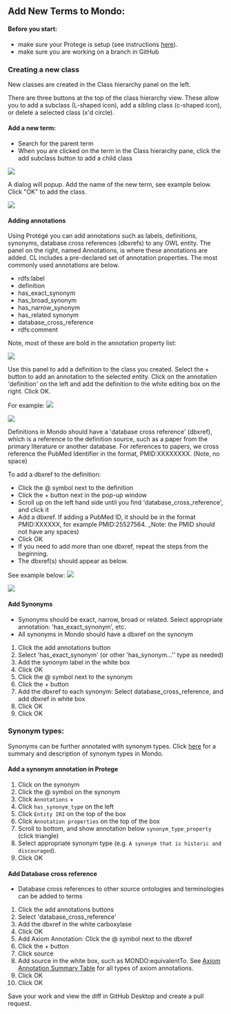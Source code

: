 ## Add New Terms to Mondo: 

#### Before you start:
- make sure your Protege is setup (see instructions [here](https://mondo.readthedocs.io/en/latest/editors-guide/a-protege-setup/)).
-   make sure you are working on a branch in GitHub

### Creating a new class

New classes are created in the Class hierarchy panel on the left.

There are three buttons at the top of the class hierarchy view. These allow you to add a subclass (L-shaped icon), add a sibling class (c-shaped icon), or delete a selected class (x'd circle).

#### Add a new term:

-   Search for the parent term 
-   When you are clicked on the term in the Class hierarchy pane, click the add subclass button to add a child class

![](https://lh6.googleusercontent.com/8Yx82gFh0zvlnoXVnkGerib50qgHcy2V4yYczwL5MRxiJ_XatFkLBAKjJiX9ZyDbyjhDhKx6i1g65o8YvlhABB_Z86mdj1yORgUqImocZm9Y6-sipAisTWhWbHEatGHYGXKEBKI8)

A dialog will popup. Add the name of the new term, see example below. Click "OK" to add the class.

![](https://lh3.googleusercontent.com/gMbBBAo_zVdGvXDUBJmMTTZ-bXWCNImi2fcG9CD0d4TBVg5Sx8r4hHr1AAObc6wIM6asK3EIpvlvrVaBkA-y2RGvzuZV80wa-cVJl22WXtweovy-5KI-7v4hwiW5WolyDYr0i_VE)

#### Adding annotations 

Using Protégé you can add annotations such as labels, definitions, synonyms, database cross references (dbxrefs) to any OWL entity. The panel on the right, named Annotations, is where these annotations are added. CL includes a pre-declared set of annotation properties. The most commonly used annotations are below. 

-   rdfs:label
-   definition
-   has_exact_synonym
-   has_broad_synonym
-   has_narrow_synonym
-   has_related synonym
-   database_cross_reference
-   rdfs:comment

Note, most of these are bold in the annotation property list:

![](https://lh5.googleusercontent.com/NL1uWNo9KSETrkPBCCG92Tw6CSsE0oW7qIPZWK6NJ7PJx6YdGE4YxaFEZgN5OfMf8VzTVNmL2whgIv2FvSkYc0ASHM4YfN0l8psVcgjT-5SG2uEDncBUMoCozhP1vjqRyYPnIprS)

Use this panel to add a definition to the class you created. Select the + button to add an annotation to the selected entity. Click on the annotation 'definition' on the left and add the definition to the white editing box on the right. Click OK.

For example:
![](https://lh3.googleusercontent.com/4p6jqLqln6U1NHs71h30sdbqfPjSop7KxLJrF_JFfapYPPnBL1A3uA4MHRhqXHUA5YLN7rezy7SD1vNH-KslUWM5qb_Z8PP9IWQJSfg2GzX5XL3aa1CkcAtiR46tETCnwzIXHukm)

![](https://lh4.googleusercontent.com/TP0O04TD6kN1rEn1EM1GcXoWJGz-EsFNihzHSOQi-Q4tq65f1Qpd66ItPFVqn6SuQhDge5PSbiXGz2XwoykEYKxe6f3wwCN0j70bNv3WArJE_wOZSjeMNokuLVEx0r9Odbh0rG9L)

Definitions in Mondo should have a 'database cross reference' (dbxref), which is a reference to the definition source, such as a paper from the primary literature or another database. For references to papers, we cross reference the PubMed Identifier in the format, PMID:XXXXXXXX. (Note, no space)

To add a dbxref to the definition:

-   Click the @ symbol next to the definition
-   Click the + button next in the pop-up window
-   Scroll up on the left hand side until you find 'database_cross_reference', and click it
-   Add a dbxref. If adding a PubMed ID, it should be in the format PMID:XXXXXX, for example PMID:25527564. _Note: the PMID should not have any spaces)
-   Click OK
- If you need to add more than one dbxref, repeat the steps from the beginning.
-   The dbxref(s) should appear as below.

See example below:
![](https://lh6.googleusercontent.com/l589uvv3OKKxrabrqKQdL-NF6PfKi_mSfaz-xk--59WtSD15VOy9CQVZXdE0SHl6ZA761zv9G0UULHF5EKRfMToX2F0kqrwuGbjdnzVV3JRRJbb2l40UjOLeXi-7aM_TBkCSkN3L)

![](https://lh6.googleusercontent.com/aW3quN013aSDfyFXpn-_prKrn0TN7eMzodwK4HdryZ_Zbjade5xZWnFCVt8flkRqIbMy5eT5lKzFEimuGNgJ3YYYybI5rgdcmVWUzzfdwFeXjJSFBpNjqgv27kZVPiazcMiZABn1)

#### Add Synonyms

- Synonyms should be exact, narrow, broad or related. Select appropriate annotation: 'has_exact_synonym', etc. 
- All synonyms in Mondo should have a dbxref on the synonym

1.  Click the add annotations button
1.  Select 'has_exact_synonym' (or other 'has_synonym...'' type as needed)
1. Add the synonym label in the white box
1. Click OK
1.  Click the @ symbol next to the synonym
1.  Click the + button
1.  Add the dbxref to each synonym: Select database_cross_reference, and add dbxref in white box
1. Click OK
1. Click OK

### Synonym types:

Synonyms can be further annotated with synonym types. Click [here]() for a  summary and description of synonym types in Mondo.

#### Add a synonym annotation in Protege

1. Click on the synonym
2. Click the @ symbol on the synonym
3. Click `Annotations` +
4. Click `has_synonym_type` on the left
5. Click `Entity IRI` on the top of the box
6. Click `Annotation properties` on the top of the box
7. Scroll to bottom, and show annotation below `synonym_type_property` (click triangle)
8. Select appropriate synonym type (e.g. `A synonym that is historic and discouraged`).
9. Click OK

#### Add Database cross reference

- Database cross references to other source ontologies and terminologies can be added to terms

1. Click the add annotations buttons
1. Select 'database_cross_reference'
1. Add the dbxref in the white carboxylase
1. Click OK
1.  Add Axiom Annotation: Click the @ symbol next to the dbxref
1.  Click the + button
1. Click source
1.  Add source in the white box, such as MONDO:equivalentTo. See [Axiom Annotation Summary Table](https://mondo.readthedocs.io/en/latest/editors-guide/f-entities/#axiom-annotations-summary-table) for all types of axiom annotations.
1. Click OK
1. Click OK

Save your work and view the diff in GitHub Desktop and create a pull request.
